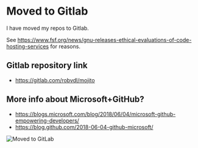 # Moved to Gitlab
I have moved my repos to Gitlab.

See https://www.fsf.org/news/gnu-releases-ethical-evaluations-of-code-hosting-services
for reasons.

## Gitlab repository link
- https://gitlab.com/robvdl/mojito

## More info about Microsoft+GitHub?
- https://blogs.microsoft.com/blog/2018/06/04/microsoft-github-empowering-developers/
- https://blog.github.com/2018-06-04-github-microsoft/

![Moved to GitLab](https://i.imgur.com/wGgvnPq.png)

